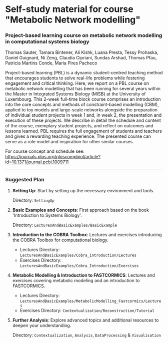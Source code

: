 # Self-study material for course "Metabolic Network modelling"

### Project-based learning course on metabolic network modelling in computational systems biology

Thomas Sauter, Tamara Bintener, Ali Kishk, Luana Presta, Tessy Prohaska, Daniel Guignard, Ni Zeng, Claudia Cipriani, Sundas Arshad, Thomas Pfau, Patricia Martins Conde, Maria Pires Pacheco

Project-based learning (PBL) is a dynamic student-centred teaching method that encourages students to solve real-life problems while fostering engagement and critical thinking. Here, we report on a PBL course on metabolic network modelling that has been running for several years within the Master in Integrated Systems Biology (MISB) at the University of Luxembourg. This 2-week full-time block course comprises an introduction into the core concepts and methods of constraint-based modelling (CBM), applied to toy models and large-scale networks alongside the preparation of individual student projects in week 1 and, in week 2, the presentation and execution of these projects. We describe in detail the schedule and content of the course, exemplary student projects, and reflect on outcomes and lessons learned. PBL requires the full engagement of students and teachers and gives a rewarding teaching experience. The presented course can serve as a role model and inspiration for other similar courses.

For course concept and schedule see: https://journals.plos.org/ploscompbiol/article?id=10.1371/journal.pcbi.1009711 

------------

### Suggested Plan 

1. **Setting Up**: Start by setting up the necessary environment and tools.

    Directory: `SettingUp`

3. **Basic Examples and Concepts**: First approach based on the book 'Introduction to Systems Biology'.

    Directory: `LecturesAndBasicExamples/BasicExample`

4. **Introduction to the COBRA Toolbox**: Lectures and exercises introducing the COBRA Toolbox for computational biology.

    - Lectures Directory: `LecturesAndBasicExamples/Cobra_Introduction/Lectures`
    - Exercises Directory: `LecturesAndBasicExamples/Cobra_Introduction/Exercises`

5. **Metabolic Modelling & Introduction to FASTCORMICS**: Lectures and exercises covering metabolic modeling and an introduction to FASTCORMICS.

    - Lectures Directory: `LecturesAndBasicExamples/MetabolicModelling_Fastcormics/Lectures`
    - Exercises Directory: `Contextualization/Reconstruction/Tutorial`

6. **Further Analysis**: Explore advanced topics and additional resources to deepen your understanding.

    Directory: `Contextualization`, `Analysis`, `DataProcessing` & `Visualisation`
